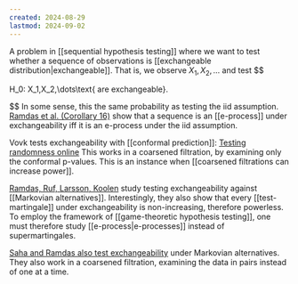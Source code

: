 ```yaml
---
created: 2024-08-29
lastmod: 2024-09-02
---
```

A problem in [[sequential hypothesis testing]] where we want to test whether a sequence of observations is [[exchangeable distribution|exchangeable]]. That is, we observe $X_1,X_2,\dots$ and test 
$$

H_0: X_1,X_2,\dots\text{ are exchangeable}.

$$
In some sense, this the same probability as testing the iid assumption. [Ramdas et al. (Corollary 16)](http://www.maths.lse.ac.uk/Personal/jruf/papers/shafer.pdf) show that a sequence is an [[e-process]] under exchangeability iff it is an e-process under the iid assumption. 

Vovk tests exchangeability with [[conformal prediction]]: [Testing randomness online](https://pure.royalholloway.ac.uk/ws/portalfiles/portal/39327896/authors_accepted_manuscript.pdf) This works in a coarsened filtration, by examining only the conformal p-values. This is an instance when [[coarsened filtrations can increase power]]. 

[Ramdas, Ruf, Larsson, Koolen](http://www.maths.lse.ac.uk/Personal/jruf/papers/shafer.pdf) study testing exchangeability against [[Markovian alternatives]]. Interestingly, they also show that every [[test-martingale]] under exchangeability is non-increasing, therefore powerless. To employ the framework of [[game-theoretic hypothesis testing]], one must therefore study [[e-process|e-processes]] instead of supermartingales. 

[Saha and Ramdas also test exchangeability](https://proceedings.mlr.press/v238/saha24b/saha24b.pdf) under Markovian alternatives. They also work in a coarsened filtration, examining the data in pairs instead of one at a time. 

